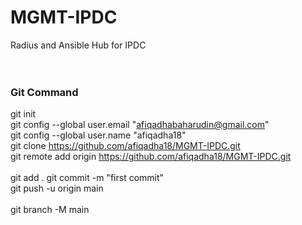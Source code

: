 # MGMT-IPDC<br>
Radius and Ansible Hub for IPDC<br>
<br>
<br>
### Git Command<br>
git init<br>
git config --global user.email "afiqadhabaharudin@gmail.com"<br>
git config --global user.name "afiqadha18"<br>
git clone https://github.com/afiqadha18/MGMT-IPDC.git<br>
git remote add origin https://github.com/afiqadha18/MGMT-IPDC.git<br>
<br>
git add . git commit -m "first commit"<br>
git push -u origin main<br>
<br>
git branch -M main<br>
